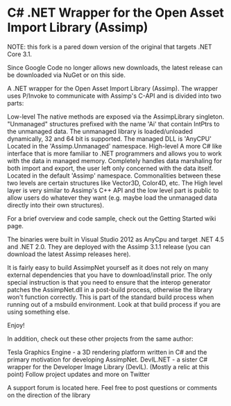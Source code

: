 # C# .NET Wrapper for the Open Asset Import Library (Assimp)

NOTE: this fork is a pared down version of the original that targets .NET Core 3.1.

Since Google Code no longer allows new downloads, the latest release can be downloaded via NuGet or on this side.

A .NET wrapper for the Open Asset Import Library (Assimp). The wrapper uses P/Invoke to communicate with Assimp's C-API and is divided into two parts:

Low-level
The native methods are exposed via the AssimpLibrary singleton.
"Unmanaged" structures prefixed with the name 'Ai' that contain IntPtrs to the unmanaged data.
The unmanaged library is loaded/unloaded dynamically, 32 and 64 bit is supported. The managed DLL is 'AnyCPU'
Located in the 'Assimp.Unmanaged' namespace.
High-level
A more C# like interface that is more familiar to .NET programmers and allows you to work with the data in managed memory.
Completely handles data marshaling for both import and export, the user left only concerned with the data itself.
Located in the default 'Assimp' namespace.
Commonalities between these two levels are certain structures like Vector3D, Color4D, etc. The High level layer is very similar to Assimp's C++ API and the low level part is public to allow users do whatever they want (e.g. maybe load the unmanaged data directly into their own structures).

For a brief overview and code sample, check out the Getting Started wiki page.

The binaries were built in Visual Studio 2012 as AnyCpu and target .NET 4.5 and .NET 2.0. They are deployed with the Assimp 3.1.1 release (you can download the latest Assimp releases here).

It is fairly easy to build AssimpNet yourself as it does not rely on many external dependencies that you have to download/install prior. The only special instruction is that you need to ensure that the interop generator patches the AssimpNet.dll in a post-build process, otherwise the library won't function correctly. This is part of the standard build process when running out of a msbuild environment. Look at that build process if you are using something else.

Enjoy!

In addition, check out these other projects from the same author:

Tesla Graphics Engine - a 3D rendering platform written in C# and the primary motivation for developing AssimpNet.
DevIL.NET - a sister C# wrapper for the Developer Image Library (DevIL). (Mostly a relic at this point)
Follow project updates and more on Twitter

A support forum is located here. Feel free to post questions or comments on the direction of the library

